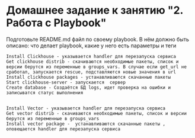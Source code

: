 # Домашнее задание к занятию "2. Работа с Playbook"

Подготовьте README.md файл по своему playbook. В нём должно быть описано: что делает playbook, какие у него есть параметры и теги

```
Install Clickhouse - указывается handler для перезапуска сервиса  
Get clickhouse distrib - скачиваются необходимые пакеты, список и версии берутся из переменные в groups_vars. В случае если get_url не сработал, запускается rescue, подставляются новые значения в url    
Install clickhouse packages - устанавливаются скачанные пакеты  
Start clickhouse-server - запускается  сервер
Create database - Создаётся БД logs, идет проверка на ошибки и записыватся статус выполнения    


Install Vector - указывается handler для перезапуска сервиса
Get vector distrib - скачиваются необходимые пакеты, список и версии берутся из переменные в groups_vars
Install vector package -  устанавливаются скачанные пакеты , оповещается handler для перезапуска сервиса 

```
